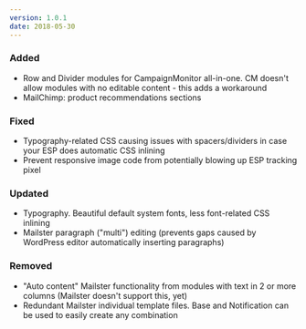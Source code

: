 ```yaml
---
version: 1.0.1
date: 2018-05-30
---
```


### Added

* Row and Divider modules for CampaignMonitor all-in-one. CM doesn't allow modules with no editable content - this adds a workaround
* MailChimp: product recommendations sections

### Fixed

* Typography-related CSS causing issues with spacers/dividers in case your ESP does automatic CSS inlining
* Prevent responsive image code from potentially blowing up ESP tracking pixel

### Updated

* Typography. Beautiful default system fonts, less font-related CSS inlining
* Mailster paragraph ("multi") editing (prevents gaps caused by WordPress editor automatically inserting paragraphs)

### Removed

* "Auto content" Mailster functionality from modules with text in 2 or more columns (Mailster doesn't support this, yet)
* Redundant Mailster individual template files. Base and Notification can be used to easily create any combination
